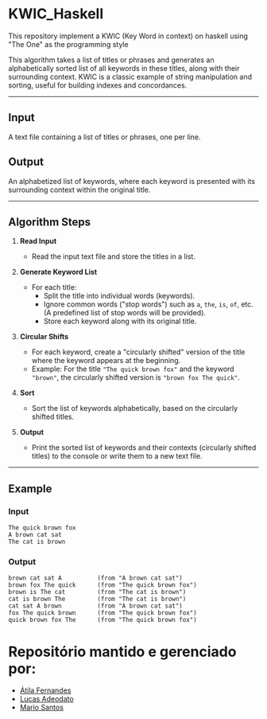 # KWIC_Haskell
This repository implement a KWIC (Key Word in context) on haskell using "The One" as the programming style


This algorithm takes a list of titles or phrases and generates an alphabetically sorted list of all keywords in these titles, along with their surrounding context. KWIC is a classic example of string manipulation and sorting, useful for building indexes and concordances.

---

## Input  
A text file containing a list of titles or phrases, one per line.

## Output  
An alphabetized list of keywords, where each keyword is presented with its surrounding context within the original title.

---

## Algorithm Steps  

1. **Read Input**  
   - Read the input text file and store the titles in a list.

2. **Generate Keyword List**  
   - For each title:
     - Split the title into individual words (keywords).
     - Ignore common words ("stop words") such as `a`, `the`, `is`, `of`, etc. (A predefined list of stop words will be provided).
     - Store each keyword along with its original title.

3. **Circular Shifts**  
   - For each keyword, create a "circularly shifted" version of the title where the keyword appears at the beginning.  
   - Example: For the title `"The quick brown fox"` and the keyword `"brown"`, the circularly shifted version is `"brown fox The quick"`.

4. **Sort**  
   - Sort the list of keywords alphabetically, based on the circularly shifted titles.

5. **Output**  
   - Print the sorted list of keywords and their contexts (circularly shifted titles) to the console or write them to a new text file.

---

## Example  

### Input
```plaintext
The quick brown fox  
A brown cat sat  
The cat is brown
```

### Output
```plaintext
brown cat sat A          (from "A brown cat sat")  
brown fox The quick      (from "The quick brown fox")  
brown is The cat         (from "The cat is brown")  
cat is brown The         (from "The cat is brown")  
cat sat A brown          (from "A brown cat sat")  
fox The quick brown      (from "The quick brown fox")  
quick brown fox The      (from "The quick brown fox")  
```

# Repositório mantido e gerenciado por:
- [Átila Fernandes](https://github.com/At1l4)
- [Lucas Adeodato](https://github.com/HimeakLucas)
- [Mario Santos](https://github.com/mariosantos-05)

